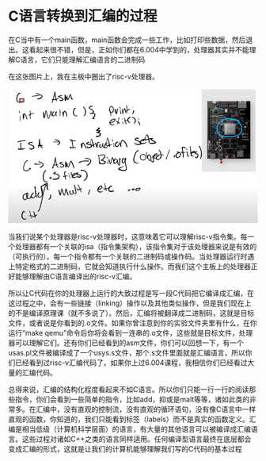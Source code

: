 # C语言转换到汇编的过程

在C当中有一个main函数，main函数会完成一些工作，比如打印些数据，然后退出。这看起来很不错，但是，正如你们都在6.004中学到的，处理器其实并不能理解C语言，它们只能理解汇编语言的二进制码

在这张图片上，我在主板中圈出了risc-v处理器。

![image01](../.gitbook/assets/lec05/image01.png)

当我们说某个处理器是risc-v处理器时，这意味着它可以理解risc-v指令集。每一个处理器都有一个关联的isa（指令集架构），该指令集对于该处理器来说是有效的（可执行的）。每一个指令都有一个关联的二进制码或操作码。当处理器运行时遇上特定格式的二进制码，它就会知道执行什么操作。而我们这个主板上的处理器正好能够理解由C语言编译出的risc-v汇编。

所以让C代码在你的处理器上运行的大致过程是写一段C代码把它编译成汇编，在这过程之中，会有一些链接（linking）操作以及其他类似操作，但是我们现在上的不是编译原理课（就不多说了）。然后，汇编将被翻译成二进制码，这就是目标文件，或者说是你看到的.o文件。如果你曾注意到你的实验文件夹里有什么，在你运行“make qemu”命令后你将会看到一连串的.o文件，这些就是目标文件，处理器可以理解它们。还有你们已经看到的asm文件，你们可以回想一下，有一个usas.pl文件被编译成了一个usys.s文件，那个.s文件里面就是汇编语言，所以你们已经看到过risc-v汇编代码了。如果你上过6.004课程，我相信你们已经看过大量的汇编代码。

总得来说，汇编的结构化程度看起来不如C语言。所以你们只能一行一行的阅读那些指令，你们会看到一些简单的指令，比如add，抑或是malt等等，诸如此类的非常多。在汇编中，没有直观的控制流，没有直观的循环语句，没有像C语言中一样直观的函数，你知道的，我们只能看到标签（labels）而不是真实的函数定义。汇编是相当低级（计算机科学层面）的语言，有大量的其他语言可以被编译成汇编语言。这些过程对诸如C++之类的语言同样适用。任何编译型语言最终在底层都会变成汇编的形式，这就是让我们的计算机能够理解我们写的C代码的基本过程